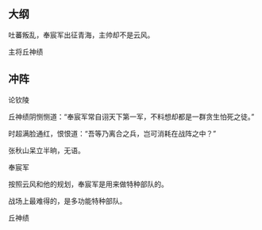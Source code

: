
## 大纲

吐蕃叛乱，奉宸军出征青海，主帅却不是云风。

主将丘神绩

## 冲阵

论钦陵



丘神绩阴恻恻道：“奉宸军常自诩天下第一军，不料想却都是一群贪生怕死之徒。”

时超满脸通红，恨恨道：“吾等乃离合之兵，岂可消耗在战阵之中？”

张秋山呆立半晌，无语。

奉宸军

按照云风和他的规划，奉宸军是用来做特种部队的。

战场上最难得的，是多功能特种部队。

丘神绩